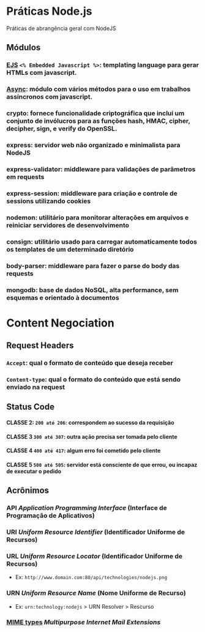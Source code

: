 # Práticas Node.js
Práticas de abrangência geral com NodeJS

## Módulos
### [EJS](http://ejs.co/) `<% Embedded Javascript %>`: templating language para gerar HTMLs com javascript.
### [Async](https://caolan.github.io/async/docs.html): módulo com vários métodos para o uso em trabalhos assíncronos com javascript.
### **crypto**: fornece funcionalidade criptográfica que inclui um conjunto de invólucros para as funções hash, HMAC, cipher, decipher, sign, e verify do OpenSSL.
### **express**: servidor web não organizado e minimalista para NodeJS
### **express-validator**: middleware para validações de parâmetros em requests
### **express-session**: middleware para criação e controle de sessions utilizando cookies
### **nodemon**: utilitário para monitorar alterações em arquivos e reiniciar servidores de desenvolvimento
### **consign**: utilitário usado para carregar automaticamente todos os templates de um determinado diretório
### **body-parser**: middleware para fazer o parse do body das requests
### **mongodb**: base de dados NoSQL, alta performance, sem esquemas e orientado à documentos

# Content Negociation

## Request Headers
###  `Accept`: qual o formato de conteúdo que deseja receber

### `Content-type`: qual o formato do conteúdo que está sendo enviado na request

## Status Code

#### CLASSE 2: `200 até 206`: correspondem ao sucesso da requisição
#### CLASSE 3 `300 até 307`: outra ação precisa ser tomada pelo cliente
#### CLASSE 4 `400 até 417`: algum erro foi cometido pelo cliente
#### CLASSE 5 `500 até 505`: servidor está consciente de que errou, ou incapaz de executar o pedido

## Acrônimos

### API _Application Programming Interface_ (Interface de Programação de Aplicativos)

### URI _Uniform Resource Identifier_ (Identificador Uniforme de Recursos)

### URL _Uniform Resource Locator_ (Identificador Uniforme de Recursos)
- Ex: `http://www.domain.com:80/api/technologies/nodejs.png`

### URN _Uniform Resource Name_ (Nome Uniforme de Recurso)
- Ex: `urn:technology:nodejs` > URN Resolver > Rescurso

### [MIME types](https://developer.mozilla.org/en-US/docs/Web/HTTP/Basics_of_HTTP/MIME_types) _Multipurpose Internet Mail Extensions_
